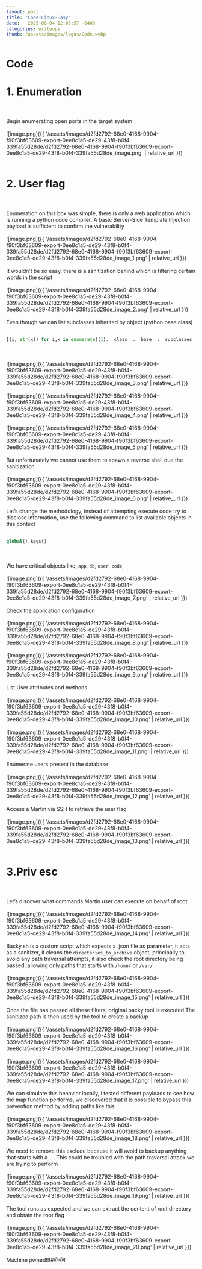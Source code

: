 ```yaml
---
layout: post
title: "Code-Linux-Easy"
date:   2025-08-04 12:05:57 -0400
categories: writeups
thumb: /assets/images/logos/Code.webp
---
```


# Code

# 1. Enumeration
<br/><br/>
Begin enumerating open ports in the target system
<br/><br/>
![image.png]({{ '/assets/images/d2fd2792-68e0-4168-9904-f90f3bf63609-export-0ee8c1a5-de29-43f8-b0f4-339fa55d28de/d2fd2792-68e0-4168-9904-f90f3bf63609-export-0ee8c1a5-de29-43f8-b0f4-339fa55d28de_image.png' | relative_url }})
<br/><br/>
# 2. User flag
<br/><br/>
Enumeration on this box was simple, there is only a web application which is running a python code compiler. A basic Server-Side Template Injection payload is sufficient to confirm the vulnerability
<br/><br/>
![image.png]({{ '/assets/images/d2fd2792-68e0-4168-9904-f90f3bf63609-export-0ee8c1a5-de29-43f8-b0f4-339fa55d28de/d2fd2792-68e0-4168-9904-f90f3bf63609-export-0ee8c1a5-de29-43f8-b0f4-339fa55d28de_image_1.png' | relative_url }})
<br/><br/>
It wouldn’t be so easy, there is a sanitization behind which is filtering certain words in the script
<br/><br/>
![image.png]({{ '/assets/images/d2fd2792-68e0-4168-9904-f90f3bf63609-export-0ee8c1a5-de29-43f8-b0f4-339fa55d28de/d2fd2792-68e0-4168-9904-f90f3bf63609-export-0ee8c1a5-de29-43f8-b0f4-339fa55d28de_image_2.png' | relative_url }})
<br/><br/>
Even though we can list subclasses inherited by object (python base class)
<br/><br/>

```python
[(i, str(x)) for i,x in enumerate((1).__class__.__base__.__subclasses__())]
```

<br/><br/>
![image.png]({{ '/assets/images/d2fd2792-68e0-4168-9904-f90f3bf63609-export-0ee8c1a5-de29-43f8-b0f4-339fa55d28de/d2fd2792-68e0-4168-9904-f90f3bf63609-export-0ee8c1a5-de29-43f8-b0f4-339fa55d28de_image_3.png' | relative_url }})
<br/><br/>
![image.png]({{ '/assets/images/d2fd2792-68e0-4168-9904-f90f3bf63609-export-0ee8c1a5-de29-43f8-b0f4-339fa55d28de/d2fd2792-68e0-4168-9904-f90f3bf63609-export-0ee8c1a5-de29-43f8-b0f4-339fa55d28de_image_4.png' | relative_url }})
<br/><br/>
![image.png]({{ '/assets/images/d2fd2792-68e0-4168-9904-f90f3bf63609-export-0ee8c1a5-de29-43f8-b0f4-339fa55d28de/d2fd2792-68e0-4168-9904-f90f3bf63609-export-0ee8c1a5-de29-43f8-b0f4-339fa55d28de_image_5.png' | relative_url }})
<br/><br/>
But unfortunately we cannot use them to spawn a reverse shell due the sanitization
<br/><br/>
![image.png]({{ '/assets/images/d2fd2792-68e0-4168-9904-f90f3bf63609-export-0ee8c1a5-de29-43f8-b0f4-339fa55d28de/d2fd2792-68e0-4168-9904-f90f3bf63609-export-0ee8c1a5-de29-43f8-b0f4-339fa55d28de_image_6.png' | relative_url }})
<br/><br/>
Let’s change the methodology, instead of attempting execute code try to disclose information, use the following command to list available objects in this context
<br/><br/>

```python
global().keys()
```

<br/><br/>
We have critical objects like, `app`, `db`, `user`, `code`,
<br/><br/>
![image.png]({{ '/assets/images/d2fd2792-68e0-4168-9904-f90f3bf63609-export-0ee8c1a5-de29-43f8-b0f4-339fa55d28de/d2fd2792-68e0-4168-9904-f90f3bf63609-export-0ee8c1a5-de29-43f8-b0f4-339fa55d28de_image_7.png' | relative_url }})
<br/><br/>
Check the application configuration
<br/><br/>
![image.png]({{ '/assets/images/d2fd2792-68e0-4168-9904-f90f3bf63609-export-0ee8c1a5-de29-43f8-b0f4-339fa55d28de/d2fd2792-68e0-4168-9904-f90f3bf63609-export-0ee8c1a5-de29-43f8-b0f4-339fa55d28de_image_8.png' | relative_url }})
<br/><br/>
![image.png]({{ '/assets/images/d2fd2792-68e0-4168-9904-f90f3bf63609-export-0ee8c1a5-de29-43f8-b0f4-339fa55d28de/d2fd2792-68e0-4168-9904-f90f3bf63609-export-0ee8c1a5-de29-43f8-b0f4-339fa55d28de_image_9.png' | relative_url }})
<br/><br/>
List User attributes and methods
<br/><br/>
![image.png]({{ '/assets/images/d2fd2792-68e0-4168-9904-f90f3bf63609-export-0ee8c1a5-de29-43f8-b0f4-339fa55d28de/d2fd2792-68e0-4168-9904-f90f3bf63609-export-0ee8c1a5-de29-43f8-b0f4-339fa55d28de_image_10.png' | relative_url }})
<br/><br/>
![image.png]({{ '/assets/images/d2fd2792-68e0-4168-9904-f90f3bf63609-export-0ee8c1a5-de29-43f8-b0f4-339fa55d28de/d2fd2792-68e0-4168-9904-f90f3bf63609-export-0ee8c1a5-de29-43f8-b0f4-339fa55d28de_image_11.png' | relative_url }})
<br/><br/>
Enumerate users present in the database
<br/><br/>
![image.png]({{ '/assets/images/d2fd2792-68e0-4168-9904-f90f3bf63609-export-0ee8c1a5-de29-43f8-b0f4-339fa55d28de/d2fd2792-68e0-4168-9904-f90f3bf63609-export-0ee8c1a5-de29-43f8-b0f4-339fa55d28de_image_12.png' | relative_url }})
<br/><br/>
Access a Martin via SSH to retrieve the user flag
<br/><br/>
![image.png]({{ '/assets/images/d2fd2792-68e0-4168-9904-f90f3bf63609-export-0ee8c1a5-de29-43f8-b0f4-339fa55d28de/d2fd2792-68e0-4168-9904-f90f3bf63609-export-0ee8c1a5-de29-43f8-b0f4-339fa55d28de_image_13.png' | relative_url }})
<br/><br/>
# 3.Priv esc
<br/><br/>
Let’s discover what commands Martin user can execute on behalf of root
<br/><br/>
![image.png]({{ '/assets/images/d2fd2792-68e0-4168-9904-f90f3bf63609-export-0ee8c1a5-de29-43f8-b0f4-339fa55d28de/d2fd2792-68e0-4168-9904-f90f3bf63609-export-0ee8c1a5-de29-43f8-b0f4-339fa55d28de_image_14.png' | relative_url }})
<br/><br/>
Backy.sh is a custom script which expects a .json file as parameter, it acts as a sanitizer, it cleans the `directories_to_archive` object, principally to avoid any path traversal attempts, it also check the root directory being passed, allowing only paths that starts with `/home/` or `/var/` 
<br/><br/>
![image.png]({{ '/assets/images/d2fd2792-68e0-4168-9904-f90f3bf63609-export-0ee8c1a5-de29-43f8-b0f4-339fa55d28de/d2fd2792-68e0-4168-9904-f90f3bf63609-export-0ee8c1a5-de29-43f8-b0f4-339fa55d28de_image_15.png' | relative_url }})
<br/><br/>
Once the file has passed all these filters, original backy tool is executed.The sanitized path is then  used by the tool to create a backup
<br/><br/>
![image.png]({{ '/assets/images/d2fd2792-68e0-4168-9904-f90f3bf63609-export-0ee8c1a5-de29-43f8-b0f4-339fa55d28de/d2fd2792-68e0-4168-9904-f90f3bf63609-export-0ee8c1a5-de29-43f8-b0f4-339fa55d28de_image_16.png' | relative_url }})
<br/><br/>
![image.png]({{ '/assets/images/d2fd2792-68e0-4168-9904-f90f3bf63609-export-0ee8c1a5-de29-43f8-b0f4-339fa55d28de/d2fd2792-68e0-4168-9904-f90f3bf63609-export-0ee8c1a5-de29-43f8-b0f4-339fa55d28de_image_17.png' | relative_url }})
<br/><br/>
We can simulate this behavior locally, i tested different payloads to see how the map function performs, we discovered that it is possible to bypass this prevention method by adding paths like this
<br/><br/>
![image.png]({{ '/assets/images/d2fd2792-68e0-4168-9904-f90f3bf63609-export-0ee8c1a5-de29-43f8-b0f4-339fa55d28de/d2fd2792-68e0-4168-9904-f90f3bf63609-export-0ee8c1a5-de29-43f8-b0f4-339fa55d28de_image_18.png' | relative_url }})
<br/><br/>
We need to remove this exclude because it will avoid to backup anything that starts with a `.` . This could be troubled with the path traversal attack we are trying to perform
<br/><br/>
![image.png]({{ '/assets/images/d2fd2792-68e0-4168-9904-f90f3bf63609-export-0ee8c1a5-de29-43f8-b0f4-339fa55d28de/d2fd2792-68e0-4168-9904-f90f3bf63609-export-0ee8c1a5-de29-43f8-b0f4-339fa55d28de_image_19.png' | relative_url }})
<br/><br/>
The tool runs as expected and we can extract the content of root directory and obtain the root flag
<br/><br/>
![image.png]({{ '/assets/images/d2fd2792-68e0-4168-9904-f90f3bf63609-export-0ee8c1a5-de29-43f8-b0f4-339fa55d28de/d2fd2792-68e0-4168-9904-f90f3bf63609-export-0ee8c1a5-de29-43f8-b0f4-339fa55d28de_image_20.png' | relative_url }})
<br/><br/>
Machine pwned!!!#@@!
<script src="{{ '/assets/js/matrix-overlay.js' | relative_url }}"></script>


<link rel="stylesheet" href="{{ '/assets/css/imagesstyle.css' | relative_url }}">
